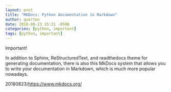 ```yaml
---
layout: post
title: "MKDocs: Python documentation in Markdown"
author: quorten
date: 2018-08-23 15:21 -0500
categories: [python, important]
tags: [python, important]
---
```


Important!

In addition to Sphinx, ReStructuredText, and readthedocs theme for
generating documentation, there is also this MkDocs system that allows
you to write your documentation in Markdown, which is much more
popular nowadays.

20180823/https://www.mkdocs.org/
